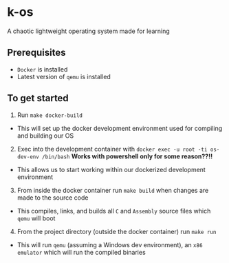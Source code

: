 # k-os
A chaotic lightweight operating system made for learning

## Prerequisites
- `Docker` is installed
- Latest version of `qemu` is installed

## To get started
1. Run `make docker-build`
  - This will set up the docker development environment used for compiling and building our OS

2. Exec into the development container with `docker exec -u root -ti os-dev-env /bin/bash` **Works with powershell only for some reason??!!**
  - This allows us to start working within our dockerized development environment

3. From inside the docker container run `make build` when changes are made to the source code
  - This compiles, links, and builds all `C` and `Assembly` source files which `qemu` will boot

4. From the project directory (outside the docker container) run `make run`
  - This will run `qemu` (assuming a Windows dev environment), an `x86 emulator` which will run the compiled binaries

